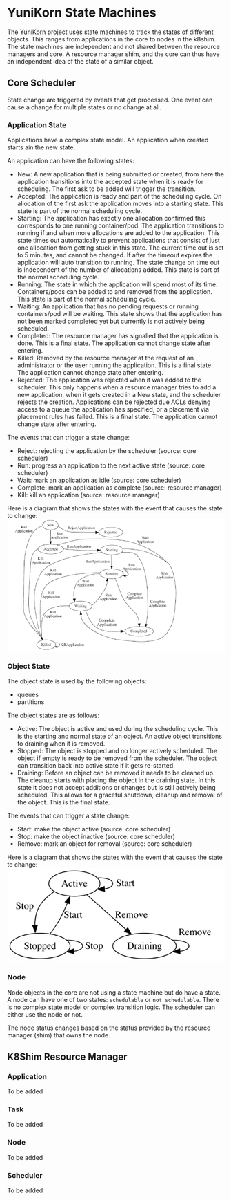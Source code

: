 <!--
 * Licensed to the Apache Software Foundation (ASF) under one
 * or more contributor license agreements.  See the NOTICE file
 * distributed with this work for additional information
 * regarding copyright ownership.  The ASF licenses this file
 * to you under the Apache License, Version 2.0 (the
 * "License"); you may not use this file except in compliance
 * with the License.  You may obtain a copy of the License at
 *
 *     http://www.apache.org/licenses/LICENSE-2.0
 *
 * Unless required by applicable law or agreed to in writing, software
 * distributed under the License is distributed on an "AS IS" BASIS,
 * WITHOUT WARRANTIES OR CONDITIONS OF ANY KIND, either express or implied.
 * See the License for the specific language governing permissions and
 * limitations under the License.
 -->

# YuniKorn State Machines

The YuniKorn project uses state machines to track the states of different objects.
This ranges from applications in the core to nodes in the k8shim.
The state machines are independent and not shared between the resource managers and core.
A resource manager shim, and the core can thus have an independent idea of the state of a similar object.

## Core Scheduler
State change are triggered by events that get processed.
One event can cause a change for multiple states or no change at all.

### Application State 
Applications have a complex state model.
An application when created starts ain the new state.

An application can have the following states:
* New: A new application that is being submitted or created, from here the application transitions into the accepted state when it is ready for scheduling.
The first ask to be added will trigger the transition.
* Accepted: The application is ready and part of the scheduling cycle.
On allocation of the first ask the application moves into a starting state.
This state is part of the normal scheduling cycle.
* Starting: The application has exactly one allocation confirmed this corresponds to one running container/pod. 
The application transitions to running if and when more allocations are added to the application.
This state times out automatically to prevent applications that consist of just one allocation from getting stuck in this state.
The current time out is set to 5 minutes, and cannot be changed.
If after the timeout expires the application will auto transition to running.
The state change on time out is independent of the number of allocations added. 
This state is part of the normal scheduling cycle.
* Running: The state in which the application will spend most of its time.
Containers/pods can be added to and removed from the application. 
This state is part of the normal scheduling cycle.
* Waiting: An application that has no pending requests or running containers/pod will be waiting.
This state shows that the application has not been marked completed yet but currently is not actively being scheduled.
* Completed: The resource manager has signalled that the application is done. 
This is a final state. The application cannot change state after entering.
* Killed: Removed by the resource manager at the request of an administrator or the user running the application.
This is a final state. The application cannot change state after entering.
* Rejected: The application was rejected when it was added to the scheduler. 
This only happens when a resource manager tries to add a new application, when it gets created in a New state, and the scheduler rejects the creation.
Applications can be rejected due ACLs denying access to a queue the application has specified, or a placement via placement rules has failed. 
This is a final state. The application cannot change state after entering.

The events that can trigger a state change:
* Reject: rejecting the application by the scheduler (source: core scheduler)
* Run: progress an application to the next active state (source: core scheduler)
* Wait: mark an application as idle (source: core scheduler)
* Complete: mark an application as complete (source: resource manager)
* Kill: kill an application (source: resource manager)

Here is a diagram that shows the states with the event that causes the state to change:  
![application state diagram](images/application-state.png)

### Object State
<!-- fix the draining to stopped transition -->
The object state is used by the following objects:
* queues
* partitions

The object states are as follows: 
* Active: The object is active and used during the scheduling cycle.
This is the starting and normal state of an object.
An active object transitions to draining when it is removed.  
* Stopped: The object is stopped and no longer actively scheduled.
The object if empty is ready to be removed from the scheduler.
The object can transition back into active state if it gets re-started.
* Draining: Before an object can be removed it needs to be cleaned up.
The cleanup starts with placing the object in the draining state.
In this state it does not accept additions or changes but is still actively being scheduled.
This allows for a graceful shutdown, cleanup and removal of the object.
This is the final state.

The events that can trigger a state change:
* Start: make the object active (source: core scheduler)
* Stop: make the object inactive (source: core scheduler)
* Remove: mark an object for removal (source: core scheduler)

Here is a diagram that shows the states with the event that causes the state to change:  
![object state diagram](images/object-state.png)

### Node
<!-- should start using object state -->
Node objects in the core are not using a state machine but do have a state.
A node can have one of two states: `schedulable` or `not schedulable`.
There is no complex state model or complex transition logic.
The scheduler can either use the node or not.

The node status changes based on the status provided by the resource manager (shim) that owns the node. 

## K8Shim Resource Manager

### Application
To be added

### Task
To be added

### Node
To be added

### Scheduler
To be added